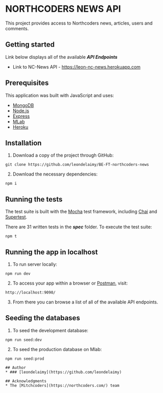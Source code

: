 # NORTHCODERS NEWS API

This project provides access to Northcoders news, articles, users and comments.
## Getting started

Link below displays all of the available ***API Endpoints***

* Link to NC-News API - https://leon-nc-news.herokuapp.com

## Prerequisites
This application was built with JavaScript and uses:
 * [MongoDB](https://www.mongodb.com/)
 * [Node.js](https://nodejs.org/en/)
 * [Express](https://expressjs.com/)
 * [MLab](https://mlab.com/)
 * [Heroku](https://heroku.com/)

## Installation

1. Download a copy of the project through GitHub:
```
git clone https://github.com/leondelaimy/BE-FT-northcoders-news
```
2. Download the necessary dependencies:
```
npm i
```

## Running the tests
The test suite is built with the [Mocha](https://mochajs.org/) test framework, including [Chai](http://www.chaijs.com) and [Supertest](https://www.npmjs.com/package/supertest).

There are 31 written tests in the ***spec*** folder. To execute the test suite:
```
npm t
```
## Running the app in localhost

1. To run server locally:
```
npm run dev
```
2. To access your app within a browser or [Postman](https://www.getpostman.com), visit:
```
http://localhost:9090/
```
3. From there you can browse a list of all of the available API endpoints.
## Seeding the databases

1. To seed the development database:
```
npm run seed:dev
```
2. To seed the production database on Mlab:
```
npm run seed:prod
```

```
## Author
* ### [leondelaimy](https://github.com/leondelaimy)

## Acknowledgments
* The [Mitchcoders](https://northcoders.com/) team